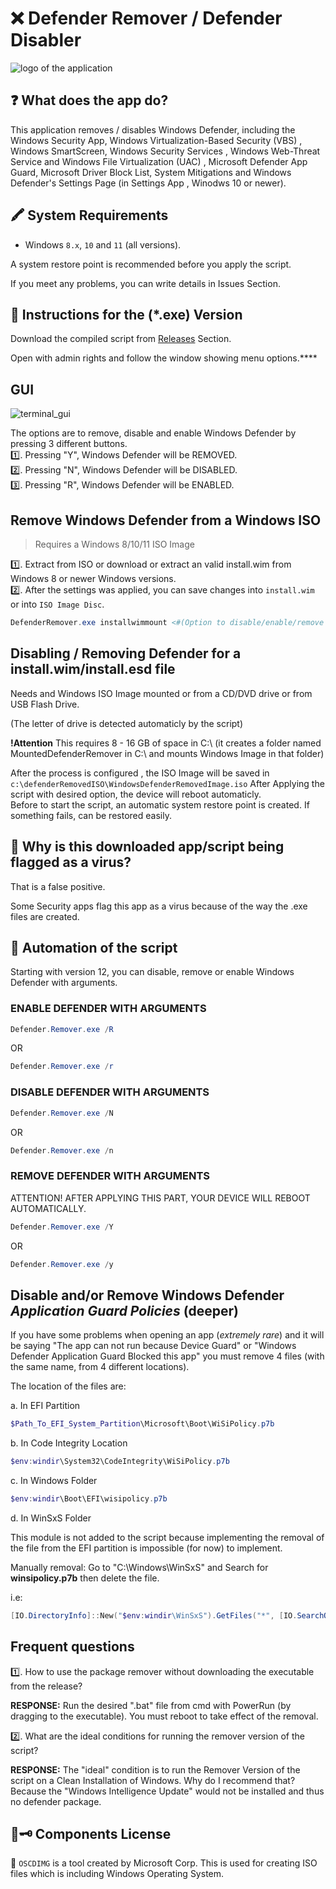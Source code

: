 # ❌️ Defender Remover / Defender Disabler

![logo of the application](https://user-images.githubusercontent.com/79479952/239704528-c017473e-1d2a-4d4a-a215-bf71d137b86a.png)

## ❓️ What does the app do?

This application removes / disables Windows Defender, including the Windows Security App, Windows Virtualization-Based Security (VBS) , Windows SmartScreen, Windows Security Services , Windows Web-Threat Service and Windows File Virtualization (UAC) , Microsoft Defender App Guard, Microsoft Driver Block List, System Mitigations and Windows Defender's Settings Page (in Settings App , Winodws 10 or newer).

## 🖍 System Requirements

* Windows `8.x`, `10` and `11`  (all versions).
  
A system restore point is recommended before you apply the script.
  
  If you meet any problems, you can write details in Issues Section.

## 📃 Instructions for the (*.exe) Version

Download the compiled script from [Releases](https://github.com/jbara2002/windows-defender-remover/releases) Section.

Open with admin rights and follow the window showing menu options.****

## GUI
![terminal_gui](https://user-images.githubusercontent.com/76656855/217674225-554e2c4c-da51-498f-9e62-533f311196c6.png)

The options are to remove, disable and enable Windows Defender by pressing 3 different buttons.  
1️⃣. Pressing "Y", Windows Defender will be REMOVED.  
2️⃣. Pressing "N", Windows Defender will be DISABLED.  
3️⃣. Pressing "R", Windows Defender will be ENABLED.

## Remove Windows Defender from a Windows ISO

>Requires a Windows 8/10/11 ISO Image
>
1️⃣. Extract from ISO or download or extract an valid install.wim from Windows 8 or newer Windows versions.  
2️⃣. After the settings was applied, you can save changes into ```install.wim``` or into ```ISO Image Disc```. 

```PowerShell
DefenderRemover.exe installwimmount <#(Option to disable/enable/remove defender from .wim image)#> export.iso
```

## Disabling / Removing Defender for a install.wim/install.esd file

Needs and Windows ISO Image mounted or from a CD/DVD drive or from USB Flash Drive.

(The letter of drive is detected automaticly by the script)

**!Attention**  This requires 8 - 16 GB of space in C:\ (it creates a folder named MountedDefenderRemover in C:\ and mounts Windows Image in that folder)

After the process is configured , the ISO Image will be saved in ``` c:\defenderRemovedISO\WindowsDefenderRemovedImage.iso ```
After Applying the script with desired option, the device will reboot automaticly.  
Before to start the script, an automatic system restore point is created. If something fails, can be restored easily.  

## 🛑 Why is this downloaded app/script being flagged as a virus?

That is a false positive.

Some Security apps flag this app as a virus because  of the way the .exe files are created.
  
## 📃 Automation of the script

Starting with version  12, you can disable, remove or enable Windows Defender with arguments.  

### **ENABLE DEFENDER WITH ARGUMENTS**

```PowerShell
Defender.Remover.exe /R
```

OR

```PowerShell
Defender.Remover.exe /r
```

### **DISABLE DEFENDER WITH ARGUMENTS**  

```PowerShell
Defender.Remover.exe /N
```

OR

```PowerShell
Defender.Remover.exe /n
```

### **REMOVE DEFENDER WITH ARGUMENTS**  

ATTENTION! AFTER APPLYING THIS PART, YOUR DEVICE WILL REBOOT AUTOMATICALLY.

```PowerShell
Defender.Remover.exe /Y
```

OR

```PowerShell
Defender.Remover.exe /y
```

## Disable and/or Remove Windows Defender *Application Guard Policies* (deeper)

If you have some problems when opening an app (*extremely rare*) and it will be saying "The app can not run because Device Guard" or "Windows Defender Application Guard Blocked this app" you must remove 4 files (with the same name, from 4 different locations).

The location of the files are:

a. In EFI Partition

```PowerShell
$Path_To_EFI_System_Partition\Microsoft\Boot\WiSiPolicy.p7b
```

b. In Code Integrity Location

```PowerShell
$env:windir\System32\CodeIntegrity\WiSiPolicy.p7b
```

c. In Windows Folder

```PowerShell
$env:windir\Boot\EFI\wisipolicy.p7b
```

d. In WinSxS Folder

This module is not added to the script because implementing the removal of the file from the EFI partition is impossible (for now) to implement.

 Manually removal: Go to "C:\Windows\WinSxS" and Search for **winsipolicy.p7b** then delete the file.

i.e:

```PowerShell
[IO.DirectoryInfo]::New("$env:windir\WinSxS").GetFiles("*", [IO.SearchOption]::AllDirectories).Where({ $_.Name -eq "winsipolicy.p7b" }) | Remove-Item -Force
```

## **Frequent questions**

1️⃣. How to use the package remover without downloading the executable from the release?

**RESPONSE:** Run the desired ".bat" file from cmd with PowerRun (by dragging to the executable). You must reboot to take effect of the removal.

2️⃣.  What are the ideal conditions for running the remover version of the script?

**RESPONSE:** The "ideal" condition is to run the Remover Version of the script on a Clean Installation of Windows. Why do I recommend that? Because the "Windows Intelligence Update" would not be installed and thus no defender package.

## 📄🗝 Components License

 🧳 `OSCDIMG` is a tool created by Microsoft Corp. This is used for creating ISO files which is including Windows Operating System.

